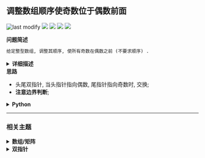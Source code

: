 ## 调整数组顺序使奇数位于偶数前面
<!--START_SECTION:badge-->
![last modify](https://img.shields.io/static/v1?label=last%20modify&message=2025-07-08%2016%3A53%3A13&label_color=gray&color=thistle&style=flat-square)
[![](https://img.shields.io/static/v1?label=&message=%E7%AE%80%E5%8D%95&label_color=gray&color=yellow&style=flat-square)](../../../README.md#简单)
[![](https://img.shields.io/static/v1?label=&message=%E5%89%91%E6%8C%87Offer&label_color=gray&color=green&style=flat-square)](../../../README.md#剑指offer)
[![](https://img.shields.io/static/v1?label=&message=%E6%95%B0%E7%BB%84/%E7%9F%A9%E9%98%B5&label_color=gray&color=blue&style=flat-square)](../../../README.md#数组矩阵)
[![](https://img.shields.io/static/v1?label=&message=%E5%8F%8C%E6%8C%87%E9%92%88&label_color=gray&color=blue&style=flat-square)](../../../README.md#双指针)
<!--END_SECTION:badge-->
<!--info
tags: [数组, 双指针]
source: 剑指Offer
level: 简单
number: '2100'
name: 调整数组顺序使奇数位于偶数前面
companies: []
-->

<summary><b>问题简述</b></summary>

```txt
给定整型数组, 调整其顺序, 使所有奇数在偶数之前 (不要求顺序) .
```

<details><summary><b>详细描述</b></summary>

```txt
输入一个整数数组, 实现一个函数来调整该数组中数字的顺序, 使得所有奇数在数组的前半部分, 所有偶数在数组的后半部分.

示例:
    输入: nums = [1,2,3,4]
    输出: [1,3,2,4]
    注: [3,1,2,4] 也是正确的答案之一.
提示:
    0 <= nums.length <= 50000
    0 <= nums[i] <= 10000

来源: 力扣 (LeetCode)
链接: https://leetcode-cn.com/problems/diao-zheng-shu-zu-shun-xu-shi-qi-shu-wei-yu-ou-shu-qian-mian-lcof
著作权归领扣网络所有. 商业转载请联系官方授权, 非商业转载请注明出处.
```

</details>

<!-- <div align="center"><img src="../../../_assets/xxx.png" height="300" /></div> -->

<summary><b>思路</b></summary>

- 头尾双指针, 当头指针指向偶数, 尾指针指向奇数时, 交换;
- **注意边界判断**;

<details><summary><b>Python</b></summary>

```python
class Solution:
    def exchange(self, nums: List[int]) -> List[int]:

        l, r = 0, len(nums) - 1
        while l < r:
            # 注意需要始终保持 l < r
            while l < r and nums[l] % 2 == 1:
                l += 1
            while l < r and nums[r] % 2 == 0:
                r -= 1

            nums[l], nums[r] = nums[r], nums[l]

        return nums
```

</details>


<!--START_SECTION:relate-->
---

### 相关主题

<details><summary><b>数组/矩阵</b></summary>

> [[中等, 剑指Offer] 栈的压入、弹出序列 🔥](剑指Offer_3100_中等_栈的压入、弹出序列.md)  
> [[中等, 剑指Offer] 顺时针打印矩阵 (3种思路4个写法) 🔥](剑指Offer_2900_中等_顺时针打印矩阵(3种思路4个写法).md)  
> [[中等, 牛客] 旋转数组](../../2022/04/牛客_0110_中等_旋转数组.md)  
> [[中等, 牛客] 缺失的第一个正整数](../../2022/02/牛客_0030_中等_缺失的第一个正整数.md)  
> [[中等, 牛客] 螺旋矩阵](../../2022/03/牛客_0038_中等_螺旋矩阵.md)  
> [[中等, 牛客] 调整数组顺序使奇数位于偶数前面(一)](../../2022/03/牛客_0077_中等_调整数组顺序使奇数位于偶数前面(一).md)  
  > 
> [[简单, 剑指Offer] 包含min函数的栈](剑指Offer_3000_简单_包含min函数的栈.md)  
> [[简单, 牛客] 最长公共前缀](../../2022/03/牛客_0055_简单_最长公共前缀.md)  
> [[简单, 牛客] 顺时针旋转矩阵](../../2022/01/牛客_0018_简单_顺时针旋转矩阵.md)  
  > 

</details>
<details><summary><b>双指针</b></summary>

> [[中等, LeetCode] 三数之和 🔥](../10/LeetCode_0015_中等_三数之和.md)  
> [[中等, LeetCode] 下一个排列 🔥](../../2022/10/LeetCode_0031_中等_下一个排列.md)  
> [[中等, LeetCode] 删除链表的倒数第N个结点 🔥](../../2022/01/LeetCode_0019_中等_删除链表的倒数第N个结点.md)  
> [[中等, LeetCode] 最接近的三数之和](../10/LeetCode_0016_中等_最接近的三数之和.md)  
> [[中等, LeetCode] 最长回文子串 🔥](../10/LeetCode_0005_中等_最长回文子串.md)  
> [[中等, LeetCode] 有效三角形的个数](../10/LeetCode_0611_中等_有效三角形的个数.md)  
> [[中等, LeetCode] 盛最多水的容器 🔥](../10/LeetCode_0011_中等_盛最多水的容器.md)  
> [[中等, 剑指Offer] 最长不含重复字符的子字符串](../12/剑指Offer_4800_中等_最长不含重复字符的子字符串.md)  
> [[中等, 牛客] 三数之和 🔥](../../2022/03/牛客_0054_中等_三数之和.md)  
> [[中等, 牛客] 删除链表的倒数第n个节点](../../2022/03/牛客_0053_中等_删除链表的倒数第n个节点.md)  
> [[中等, 牛客] 合并两个有序的数组](../../2022/01/牛客_0022_中等_合并两个有序的数组.md)  
  > 
> [[困难, LeetCode] 接雨水 🔥](../10/LeetCode_0042_困难_接雨水.md)  
> [[困难, 牛客] 接雨水问题 🔥](../../2022/05/牛客_0128_困难_接雨水问题.md)  
  > 
> [[简单, LeetCode] 两数之和II-输入有序数组](../../2022/07/LeetCode_0167_简单_两数之和II-输入有序数组.md)  
> [[简单, LeetCode] 链表的中间结点](../../2022/06/LeetCode_0876_简单_链表的中间结点.md)  
> [[简单, 剑指Offer] 两个链表的第一个公共节点](../../2022/01/剑指Offer_5200_简单_两个链表的第一个公共节点.md)  
> [[简单, 剑指Offer] 和为s的两个数字](../../2022/01/剑指Offer_5701_简单_和为s的两个数字.md)  
> [[简单, 剑指Offer] 和为s的连续正数序列](../../2022/01/剑指Offer_5702_简单_和为s的连续正数序列.md)  
> [[简单, 剑指Offer] 翻转单词顺序](../../2022/01/剑指Offer_5801_简单_翻转单词顺序.md)  
> [[简单, 剑指Offer] 链表中倒数第k个节点](剑指Offer_2200_简单_链表中倒数第k个节点.md)  
> [[简单, 牛客] 判断链表中是否有环](../../2022/01/牛客_0004_简单_判断链表中是否有环.md)  
> [[简单, 牛客] 反转字符串](../../2022/04/牛客_0103_简单_反转字符串.md)  
> [[简单, 牛客] 链表中倒数最后k个结点](../../2022/03/牛客_0069_简单_链表中倒数最后k个结点.md)  
> [[简单, 牛客] 链表中环的入口结点](../../2022/01/牛客_0003_简单_链表中环的入口结点.md)  
  > 

</details>
<!--END_SECTION:relate-->